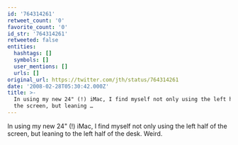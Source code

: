 ```yaml
---
id: '764314261'
retweet_count: '0'
favorite_count: '0'
id_str: '764314261'
retweeted: false
entities:
  hashtags: []
  symbols: []
  user_mentions: []
  urls: []
original_url: https://twitter.com/jth/status/764314261
date: '2008-02-28T05:30:42.000Z'
title: >-
  In using my new 24" (!) iMac, I find myself not only using the left half of
  the screen, but leaning …
---
```


In using my new 24" (!) iMac, I find myself not only using the left half of the screen, but leaning to the left half of the desk. Weird.